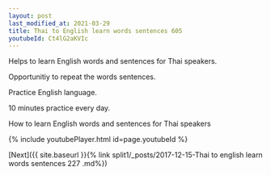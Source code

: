 ```yaml
---
layout: post
last_modified_at: 2021-03-29
title: Thai to English learn words sentences 605 
youtubeId: Ct4lG2aKVIc
---
```

 
 
Helps to learn English words and sentences for Thai speakers.

Opportunitiy to repeat the words sentences. 

Practice English language. 
 
10 minutes practice every day. 
 
How to learn English words and sentences for Thai speakers 
 
{% include youtubePlayer.html id=page.youtubeId %}
 
 
[Next]({{ site.baseurl }}{% link  split1/_posts/2017-12-15-Thai to english learn words sentences 227 .md%})
 
